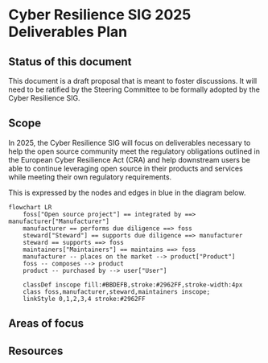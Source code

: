 # Cyber Resilience SIG 2025 Deliverables Plan

## Status of this document

This document is a draft proposal that is meant to foster discussions. It will need to be ratified by the Steering Committee to be formally adopted by the Cyber Resilience SIG.

## Scope

In 2025, the Cyber Resilience SIG will focus on deliverables necessary to help the open source community meet the regulatory obligations outlined in the European Cyber Resilience Act (CRA) and help downstream users be able to continue leveraging open source in their products and services while meeting their own regulatory requirements.

This is expressed by the nodes and edges in blue in the diagram below.

```mermaid
flowchart LR
    foss["Open source project"] == integrated by ==> manufacturer["Manufacturer"] 
    manufacturer == performs due diligence ==> foss
    steward["Steward"] == supports due diligence ==> manufacturer
    steward == supports ==> foss
    maintainers["Maintainers"] == maintains ==> foss
    manufacturer -- places on the market --> product["Product"]
    foss -- composes --> product
    product -- purchased by --> user["User"]

    classDef inscope fill:#BBDEFB,stroke:#2962FF,stroke-width:4px
    class foss,manufacturer,steward,maintainers inscope;
    linkStyle 0,1,2,3,4 stroke:#2962FF
```

## Areas of focus




## Resources
